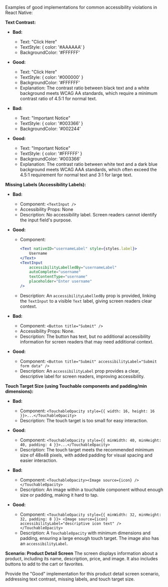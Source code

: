 Examples of good implementations for common accessibility violations in React Native:

**Text Contrast:**

* **Bad:**
    * Text: "Click Here"
    * TextStyle: { color: '#AAAAAA' }
    * BackgroundColor: '#FFFFFF'
* **Good:**
    * Text: "Click Here"
    * TextStyle: { color: '#000000' }
    * BackgroundColor: '#FFFFFF'
    * Explanation: The contrast ratio between black text and a white background meets WCAG AA standards, which require a minimum contrast ratio of 4.5:1 for normal text.

* **Bad:**
    * Text: "Important Notice"
    * TextStyle: { color: '#003366' }
    * BackgroundColor: '#002244'
* **Good:**
    * Text: "Important Notice"
    * TextStyle: { color: '#FFFFFF' }
    * BackgroundColor: '#003366'
    * Explanation: The contrast ratio between white text and a dark blue background meets WCAG AAA standards, which often exceed the 4.5:1 requirement for normal text and 3:1 for large text.

**Missing Labels (Accessibility Labels):**

* **Bad:**
    * Component: `<TextInput />`
    * Accessibility Props: None
    * Description: No accessibility label. Screen readers cannot identify the input field's purpose.
* **Good:**
    * Component:
        ```jsx
        <Text nativeID="usernameLabel" style={styles.label}>
            Username
        </Text>
        <TextInput
            accessibilityLabelledBy="usernameLabel"
            autoComplete="username"
            textContentType="username"
            placeholder="Enter username"
        />
        ```
    * Description: An `accessibilityLabelledBy` prop is provided, linking the `TextInput` to a visible `Text` label, giving screen readers clear context.

* **Bad:**
    * Component: `<Button title="Submit" />`
    * Accessibility Props: None.
    * Description: The button has text, but no additional accessibility information for screen readers that may need additional context.
* **Good:**
    * Component: `<Button title="Submit" accessibilityLabel="Submit form data" />`
    * Description: An `accessibilityLabel` prop provides a clear, descriptive label for screen readers, improving accessibility.

**Touch Target Size (using Touchable components and padding/min dimensions):**

* **Bad:**
    * Component: `<TouchableOpacity style={{ width: 16, height: 16 }}>...</TouchableOpacity>`
    * Description: The touch target is too small for easy interaction.
* **Good:**
    * Component: `<TouchableOpacity style={{ minWidth: 40, minHeight: 40, padding: 4 }}>...</TouchableOpacity>`
    * Description: The touch target meets the recommended minimum size of 48x48 pixels, with added padding for visual spacing and easier interaction.

* **Bad:**
    * Component: `<TouchableOpacity><Image source={icon} /></TouchableOpacity>`
    * Description: An image within a touchable component without enough size or padding, making it hard to tap.
* **Good:**
    * Component: `<TouchableOpacity style={{ minWidth: 32, minHeight: 32, padding: 8 }}> <Image source={icon} accessibilityLabel="descriptive icon text" /> </TouchableOpacity>`
    * Description: A `TouchableOpacity` with minimum dimensions and padding, ensuring a large enough touch target. The image also has an `accessibilityLabel`.


**Scenario: Product Detail Screen**
The screen displays information about a product, including its name, description, price, and image. It also includes buttons to add to the cart or favorites.

Provide the "Good" implementation for this product detail screen scenario, addressing text contrast, missing labels, and touch target size.
